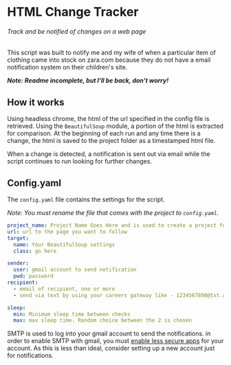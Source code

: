 # HTML Change Tracker
###### Track and be notified of changes on a web page
This script was built to notify me and my wife of when a particular item of clothing came into stock on zara.com because
they do not have a email notification system on their children's site.

**_Note: Readme incomplete, but I'll be back, don't worry!_**

## How it works
Using headless chrome, the html of the url specified in the config file is retrieved. Using the `BeautifulSoup` module,
a portion of the html is extracted for comparison. At the beginning of each run and any time there is a change, the html
is saved to the project folder as a timestamped html file.

When a change is detected, a notification is sent out via email while the script continues to run looking for
further changes.

## Config.yaml
The `config.yaml` file contains the settings for the script.

_Note: You must rename the file that comes with the project to `config.yaml`._

```yaml
project_name: Project Name Goes Here and is used to create a project folder
url: url to the page you want to follow
target:
  name: Your BeautifulSoup settings
  class: go here

sender:
  user: gmail account to send notification
  pwd: password
recipient:
  - email of recipient, one or more
  - send via text by using your careers gateway like - 1234567890@txt.att.net

sleep:
  min: Minimum sleep time between checks
  max: max sleep time. Random choice between the 2 is chosen
```
SMTP is used to log into your gmail account to send the notifications. in order to enable SMTP with gmail, you must
[enable less secure apps](https://support.google.com/accounts/answer/6010255?hl=en) for your account.
As this is less than ideal, consider setting up a new account just for notifications.